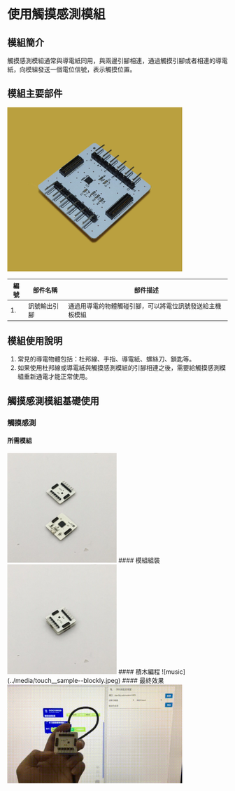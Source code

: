 # 使用觸摸感測模組


## 模組簡介

觸摸感測模組通常與導電紙同用，與兩邊引腳相連，通過觸摸引腳或者相連的導電紙，向模組發送一個電位信號，表示觸摸位置。

## 模組主要部件

<img src="../media/touch_1.jpg" width="400"/>

| 編號 | 部件名稱     | 部件描述                                             |
| ---- | ----------- |--------------------------------------------------- |
| 1.   | 訊號輸出引腳 | 通過用導電的物體觸碰引腳，可以將電位訊號發送給主機板模組 |

## 模組使用說明
1. 常見的導電物體包括：杜邦線、手指、導電紙、螺絲刀、鎖匙等。
2. 如果使用杜邦線或導電紙與觸摸感測模組的引腳相連之後，需要給觸摸感測模組重新通電才能正常使用。

##  觸摸感測模組基礎使用

### 觸摸感測
#### 所需模組
<img src="../media/touch__main--split.jpeg" width="250"/>
#### 模組組裝
<img src="../media/touch__main--assemble.jpeg" width="250"/>
#### 積木編程
![music](../media/touch__sample--blockly.jpeg)
#### 最終效果
<img src="../media/touch__sample--1.gif" width="400"/>
